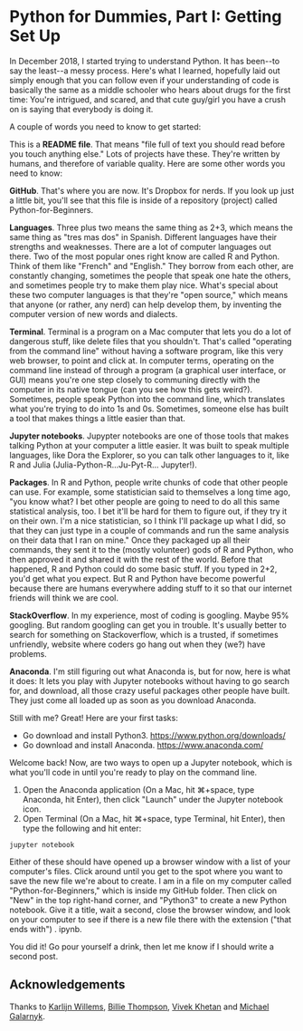 # Python for Dummies, Part I: Getting Set Up 

In December 2018, I started trying to understand Python. It has been--to say the least--a messy process. Here's what I learned, hopefully laid out simply enough that you can follow even if your understanding of code is basically the same as a middle schooler who hears about drugs for the first time: You're intrigued, and scared, and that cute guy/girl you have a crush on is saying that everybody is doing it. 

A couple of words you need to know to get started: 

This is a **README file**. That means "file full of text you should read before you touch anything else." Lots of projects have these. They're written by humans, and therefore of variable quality. Here are some other words you need to know: 

**GitHub**. That's where you are now. It's Dropbox for nerds. If you look up just a little bit, you'll see that this file is inside of a repository (project) called Python-for-Beginners. 

**Languages**. Three plus two means the same thing as 2+3, which means the same thing as "tres mas dos" in Spanish. Different languages have their strengths and weaknesses. There are a lot of computer languages out there. Two of the most popular ones right know are called R and Python. Think of them like "French" and "English." They borrow from each other, are constantly changing, sometimes the people that speak one hate the others, and sometimes people try to make them play nice. What's special about these two computer languages is that they're "open source," which means that anyone (or rather, any nerd) can help develop them, by inventing the computer version of new words and dialects. 

**Terminal**. Terminal is a program on a Mac computer that lets you do a lot of dangerous stuff, like delete files that you shouldn't. That's called "operating from the command line" without having a software program, like this very web browser, to point and click at. In computer terms, operating on the command line instead of through a program (a graphical user interface, or GUI) means you're one step closely to communing directly with the computer in its native tongue (can you see how this gets weird?). Sometimes, people speak Python into the command line, which translates what you're trying to do into 1s and 0s. Sometimes, someone else has built a tool that makes things a little easier than that. 

**Jupyter notebooks**. Jupypter notebooks are one of those tools that makes talking Python at your computer a little easier. It was built to speak multiple languages, like Dora the Explorer, so you can talk other languages to it, like R and Julia (Julia-Python-R...Ju-Pyt-R... Jupyter!). 

**Packages**. In R and Python, people write chunks of code that other people can use. For example, some statistician said to themselves a long time ago, "you know what? I bet other people are going to need to do all this same statistical analysis, too. I bet it'll be hard for them to figure out, if they try it on their own. I'm a nice statistician, so I think I'll package up what I did, so that they can just type in a couple of commands and run the same analysis on their data that I ran on mine." Once they packaged up all their commands, they sent it to the (mostly volunteer) gods of R and Python, who then approved it and shared it with the rest of the world. Before that happened, R and Python could do some basic stuff. If you typed in 2+2, you'd get what you expect. But R and Python have become powerful because there are humans everywhere adding stuff to it so that our internet friends will think we are cool. 

**StackOverflow**. In my experience, most of coding is googling. Maybe 95% googling. But random googling can get you in trouble. It's usually better to search for something on Stackoverflow, which is a trusted, if sometimes unfriendly, website where coders go hang out when they (we?) have problems. 

**Anaconda**. I'm still figuring out what Anaconda is, but for now, here is what it does: It lets you play with Jupyter notebooks without having to go search for, and download, all those crazy useful packages other people have built. They just come all loaded up as soon as you download Anaconda. 

Still with me? Great! Here are your first tasks: 

* Go download and install Python3. https://www.python.org/downloads/
* Go download and install Anaconda. https://www.anaconda.com/

Welcome back! Now, are two ways to open up a Jupyter notebook, which is what you'll code in until you're ready to play on the command line. 

1. Open the Anaconda application (On a Mac, hit ⌘+space, type Anaconda, hit Enter), then click "Launch" under the Jupyter notebook icon.  
2. Open Terminal (On a Mac, hit ⌘+space, type Terminal, hit Enter), then type the following and hit enter: 

```
jupyter notebook
```

Either of these should have opened up a browser window with a list of your computer's files. Click around until you get to the spot where you want to save the new file we're about to create. I am in a file on my computer called "Python-for-Beginners," which is inside my GitHub folder. Then click on "New" in the top right-hand corner, and "Python3" to create a new Python notebook. Give it a title, wait a second, close the browser window, and look on your computer to see if there is a new file there with the extension ("that ends with") . ipynb. 

You did it! Go pour yourself a drink, then let me know if I should write a second post. 


## Acknowledgements 
Thanks to [Karlijn Willems](https://www.datacamp.com/community/tutorials/tutorial-jupyter-notebook), [Billie Thompson](https://gist.github.com/PurpleBooth/109311bb0361f32d87a2#file-readme-template-md), [Vivek Khetan](https://github.com/vkhetan) and [Michael Galarnyk](https://www.datacamp.com/community/tutorials/installing-anaconda-mac-os-x). 